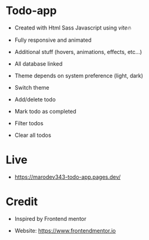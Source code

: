 # Todo-app

- Created with Html Sass Javascript using *vite*🔥

- Fully responsive and animated

- Additional stuff (hovers, animations, effects, etc...)

- All database linked

- Theme depends on system preference (light, dark)

- Switch theme

- Add/delete todo

- Mark todo as completed

- Filter todos

- Clear all todos

# Live

- https://marodev343-todo-app.pages.dev/

# Credit

- Inspired by Frontend mentor

- Website: https://www.frontendmentor.io
